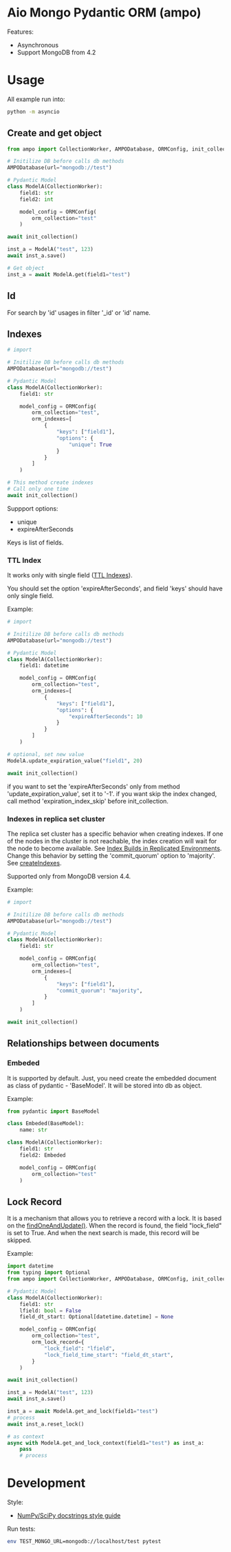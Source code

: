 # Aio Mongo Pydantic ORM (ampo)

Features:
- Asynchronous
- Support MongoDB from 4.2

# Usage

All example run into:

```bash
python -m asyncio
```

## Create and get object

```python
from ampo import CollectionWorker, AMPODatabase, ORMConfig, init_collection

# Initilize DB before calls db methods
AMPODatabase(url="mongodb://test")

# Pydantic Model
class ModelA(CollectionWorker):
    field1: str
    field2: int

    model_config = ORMConfig(
        orm_collection="test"
    )

await init_collection()

inst_a = ModelA("test", 123)
await inst_a.save()

# Get object
inst_a = await ModelA.get(field1="test")
```

## Id

For search by 'id' usages in filter '_id' or 'id' name.

## Indexes

```python
# import

# Initilize DB before calls db methods
AMPODatabase(url="mongodb://test")

# Pydantic Model
class ModelA(CollectionWorker):
    field1: str

    model_config = ORMConfig(
        orm_collection="test",
        orm_indexes=[
            {
                "keys": ["field1"],
                "options": {
                    "unique": True
                }
            }
        ]
    )

# This method create indexes
# Call only one time
await init_collection()
```

Suppport options:
  - unique
  - expireAfterSeconds

Keys is list of fields.

### TTL Index
 
It works only with single field ([TTL Indexes](https://www.mongodb.com/docs/manual/core/index-ttl/#ttl-indexes)).
 
You should set the option 'expireAfterSeconds', and field 'keys' should have only single field.

Example:

```python
# import

# Initilize DB before calls db methods
AMPODatabase(url="mongodb://test")

# Pydantic Model
class ModelA(CollectionWorker):
    field1: datetime

    model_config = ORMConfig(
        orm_collection="test",
        orm_indexes=[
            {
                "keys": ["field1"],
                "options": {
                    "expireAfterSeconds": 10
                }
            }
        ]
    )

# optional, set new value
ModelA.update_expiration_value("field1", 20)

await init_collection()
```

if you want to set the 'expireAfterSeconds' only from method 'update_expiration_value', set it to '-1'.
if you want skip the index changed, call method 'expiration_index_skip' before init_collection.

### Indexes in replica set cluster

The replica set cluster has a specific behavior when creating indexes.
If one of the nodes in the cluster is not reachable, the index creation will wait for the node to become available.
See [Index Builds in Replicated Environments](https://www.mongodb.com/docs/manual/core/index-creation/#index-builds-in-replicated-environments).
Change this behavior by setting the 'commit_quorum' option to 'majority'. See [createIndexes](https://www.mongodb.com/docs/manual/reference/method/db.collection.createIndex/#std-label-createIndex-method-commitQuorum).

Supported only from MongoDB version 4.4.

Example:

```python
# import

# Initilize DB before calls db methods
AMPODatabase(url="mongodb://test")

# Pydantic Model
class ModelA(CollectionWorker):
    field1: str

    model_config = ORMConfig(
        orm_collection="test",
        orm_indexes=[
            {
                "keys": ["field1"],
                "commit_quorum": "majority",
            }
        ]
    )

await init_collection()
```

## Relationships between documents

### Embeded

It is supported by default. Just, you need create the embedded document as class of pydantic - 'BaseModel'. It will be stored into db as object.

Example:
```python
from pydantic import BaseModel

class Embeded(BaseModel):
    name: str

class ModelA(CollectionWorker):
    field1: str
    field2: Embeded

    model_config = ORMConfig(
        orm_collection="test"
    )
```

## Lock Record

It is a mechanism that allows you to retrieve a record with a lock. It is based on the [findOneAndUpdate()](https://www.mongodb.com/docs/manual/reference/method/db.collection.findOneAndUpdate/). When the record is found, the field "lock_field" is set to True. And when the next search is made, this record will be skipped.

Example:

```python
import datetime
from typing import Optional
from ampo import CollectionWorker, AMPODatabase, ORMConfig, init_collection

# Pydantic Model
class ModelA(CollectionWorker):
    field1: str
    lfield: bool = False
    field_dt_start: Optional[datetime.datetime] = None

    model_config = ORMConfig(
        orm_collection="test",
        orm_lock_record={
            "lock_field": "lfield",
            "lock_field_time_start": "field_dt_start",
        }
    )

await init_collection()

inst_a = ModelA("test", 123)
await inst_a.save()

inst_a = await ModelA.get_and_lock(field1="test")
# process
await inst_a.reset_lock()

# as context
async with ModelA.get_and_lock_context(field1="test") as inst_a:
    pass
    # process
```

# Development

Style:
- [NumPy/SciPy docstrings style guide](https://numpydoc.readthedocs.io/en/latest/format.html)

Run tests:

```bash
env TEST_MONGO_URL=mongodb://localhost/test pytest
```